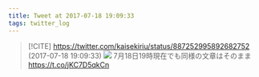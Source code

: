 ```yaml
---
title: Tweet at 2017-07-18 19:09:33
tags: twitter_log
---
```


> [!CITE] https://twitter.com/kaisekiriu/status/887252995892682752 (2017-07-18 19:09:33)
> ![](https://twitter.com/kaisekiriu/status/887252995892682752)
> 7月18日19時現在でも同様の文章はそのまま
> https://t.co/jKC7D5qkCn
